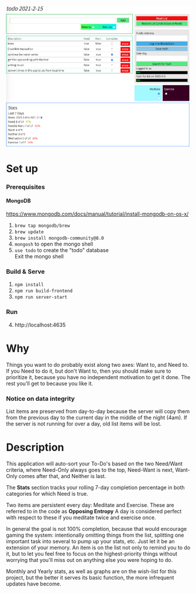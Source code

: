 ![](todo-screencap.png)
# Set up
### Prerequisites
#### MongoDB
https://www.mongodb.com/docs/manual/tutorial/install-mongodb-on-os-x/
1. `brew tap mongodb/brew`
2. `brew update`
3. `brew install mongodb-community@8.0`
4. `mongosh` to open the mongo shell
5. `use todo` to create the "todo" database  
Exit the mongo shell

### Build & Serve
1. `npm install`  
2. `npm run build-frontend`  
3. `npm run server-start`  

### Run
4. http://localhost:4635

# Why
Things you want to do probably exist along two axes: Want to, and Need to. If you Need to do it, but don't Want to, then you should make sure to prioritize it, because you have no independent motivation to get it done. The rest you'll get to because you like it.

### Notice on data integrity
List items are preserved from day-to-day because the server will copy them from the previous day to the current day in the middle of the night (4am). If the server is not running for over a day, old list items will be lost.

# Description
This application will auto-sort your To-Do's based on the two Need/Want criteria, where Need-Only always goes to the top, Need-Want is next, Want-Only comes after that, and Neither is last.

The __Stats__ section tracks your rolling 7-day  completion percentage in both categories for which Need is true.

Two items are persistent every day: Meditate and Exercise. These are referred to in the code as __Opposing Entropy__ A day is considered perfect with respect to these if you meditate twice and exercise once.

In general the goal is not 100% completion, because that would encourage gaming the system: intentionally omitting things from the list, splitting one important task into several to pump up your stats, etc. Just let it be an extension of your memory. An item is on the list not only to remind you to do it, but to let you feel free to focus on the highest-priority things without worrying that you'll miss out on anything else you were hoping to do.

Monthly and Yearly stats, as well as graphs are on the wish-list for this project, but the better it serves its basic function, the more infrequent updates have become.
